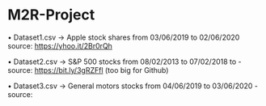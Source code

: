 # M2R-Project

• Dataset1.csv -> Apple stock shares from 03/06/2019 to 02/06/2020 source: https://yhoo.it/2Br0rQh

• Dataset2.csv -> S&P 500 stocks from 08/02/2013 to 07/02/2018 to - source: https://bit.ly/3gRZFfl (too big for Github)

• Dataset3.csv -> General motors stocks from 04/06/2019 to 03/06/2020 - source: 

